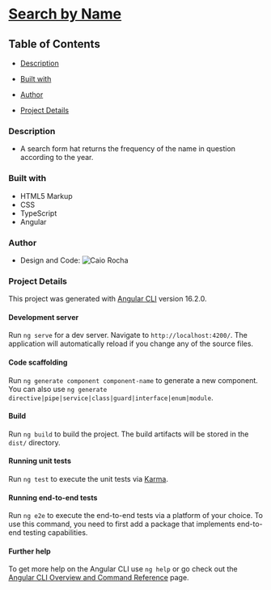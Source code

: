 # [Search by Name](https://lccv-test.vercel.app/home)


## Table of Contents

  - [Description](#description)

  - [Built with](#built-with)

  - [Author](#author)

  - [Project Details](#project-details)

### Description

- A search form hat returns the frequency of the name in question according to the year.

### Built with

- HTML5 Markup
- CSS
- TypeScript
- Angular

### Author

- Design and Code: ![Caio Rocha](https://github.com/Invocador)

### Project Details

This project was generated with [Angular CLI](https://github.com/angular/angular-cli) version 16.2.0.

#### Development server

Run `ng serve` for a dev server. Navigate to `http://localhost:4200/`. The application will automatically reload if you change any of the source files.

#### Code scaffolding

Run `ng generate component component-name` to generate a new component. You can also use `ng generate directive|pipe|service|class|guard|interface|enum|module`.

#### Build

Run `ng build` to build the project. The build artifacts will be stored in the `dist/` directory.

#### Running unit tests

Run `ng test` to execute the unit tests via [Karma](https://karma-runner.github.io).

#### Running end-to-end tests

Run `ng e2e` to execute the end-to-end tests via a platform of your choice. To use this command, you need to first add a package that implements end-to-end testing capabilities.

#### Further help

To get more help on the Angular CLI use `ng help` or go check out the [Angular CLI Overview and Command Reference](https://angular.io/cli) page.
